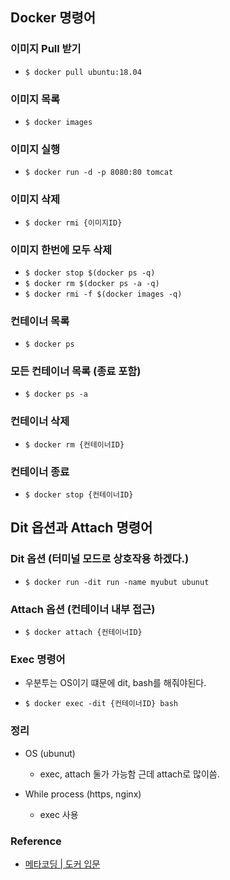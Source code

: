 ## Docker 명령어

### 이미지 Pull 받기

* `$ docker pull ubuntu:18.04`

### 이미지 목록

* `$ docker images`

### 이미지 실행

* `$ docker run -d -p 8080:80 tomcat`

### 이미지 삭제

* `$ docker rmi {이미지ID}`

### 이미지 한번에 모두 삭제

* `$ docker stop $(docker ps -q)`
* `$ docker rm $(docker ps -a -q)`
* `$ docker rmi -f $(docker images -q)`



### 컨테이너 목록

* `$ docker ps`

### 모든 컨테이너 목록 (종료 포함)

* `$ docker ps -a`

### 컨테이너 삭제

* `$ docker rm {컨테이너ID}`

### 컨테이너 종료

* `$ docker stop {컨테이너ID}`

## Dit 옵션과 Attach 명령어

### Dit 옵션 (터미널 모드로 상호작용 하겠다.)

* `$ docker run -dit run -name myubut ubunut`

### Attach 옵션 (컨테이너 내부 접근)

* `$ docker attach {컨테이너ID}`

### Exec 명령어
  - 우분투는 OS이기 떄문에 dit, bash를 해줘야된다.
 
* `$ docker exec -dit {컨테이너ID} bash`

### 정리
  - OS (ubunut)
    - exec, attach 둘가 가능함 근데 attach로 많이씀.
    
  - While process (https, nginx)
    - exec 사용

### Reference

- [메타코딩 | 도커 입문](https://www.youtube.com/watch?v=BivQIVzsiTM&list=PL93mKxaRDidGMzIllhYKx1d6aMg6_5wW3)


